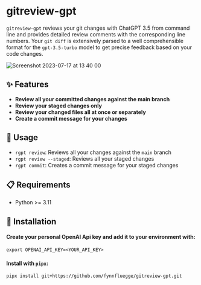 # gitreview-gpt

`gitreview-gpt` reviews your git changes with ChatGPT 3.5 from command line and provides detailed review comments with the corresponding line numbers.
Your `git diff` is extensively parsed to a well comprehensible format for the `gpt-3.5-turbo` model to get precise feedback based on your code changes.


![Screenshot 2023-07-17 at 13 40 00](https://github.com/fynnfluegge/gitreview-gpt/assets/16321871/5b8e4f1a-3401-4e9d-91c1-cce6683a6a80)

## ✨ Features

- **Review all your committed changes against the main branch**
- **Review your staged changes only**
- **Review your changed files all at once or separately**
- **Create a commit message for your changes**

## 🚀 Usage

- `rgpt review`: Reviews all your changes against the `main` branch
- `rgpt review --staged`: Reviews all your staged changes
- `rgpt commit`: Creates a commit message for your staged changes

## 📋 Requirements

- Python >= 3.11

## 🔧 Installation

#### Create your personal OpenAI Api key and add it to your environment with:

```
export OPENAI_API_KEY=<YOUR_API_KEY>
```

#### Install with `pipx`:

```
pipx install git+https://github.com/fynnfluegge/gitreview-gpt.git
```
